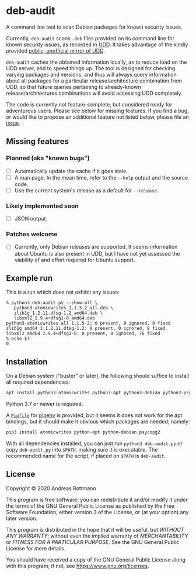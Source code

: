 # deb-audit

A command line tool to scan Debian packages for known security issues.

Currently, `deb-audit` scans `.deb` files provided on its command line
for known security issues, as recorded in
[UDD](https://udd.debian.org/). It takes advantage of the kindly
provided [public, unofficial mirror of
UDD](https://udd-mirror.debian.net/).

`deb-audit` caches the obtained information locally, as to reduce load
on the UDD server, and to speed things up. The tool is designed for
checking varying packages and versions, and thus will always query
information about all packages for a particular release/architecture
combination from UDD, so that future queries pertaining to
already-known release/architectures combinations will avoid accessing
UDD completely.

The code is currently not feature-complete, but considered ready for
adventurous users. Please see below for missing features. If you find
a bug, or would like to propose an additional feature not listed
below, please file an
[issue](https://github.com/rotty/deb-audit/issues).

## Missing features

### Planned (aka "known bugs")

- [ ] Automatically update the cache if it goes stale.
- [ ] A man page. In the mean time, refer to the `--help` output and
      the source code.
- [ ] Use the current system's release as a default for `--release`.

### Likely implemented soon

- [ ] JSON output.

### Patches welcome

- [ ] Currently, only Debian releases are supported. It seems
      information about Ubuntu is also present in UDD, but I have not
      yet assessed the viability of and effort required for Ubuntu
      support.

## Example run

This is a run which does not exhibit any issues:

```
% python3 deb-audit.py --show-all \
   python3-atomicwrites_1.1.5-2_all.deb \
   zlib1g_1.2.11.dfsg-1.2_amd64.deb \
   libxml2_2.9.4+dfsg1-8_amd64.deb
python3-atomicwrites all 1.1.5-2: 0 present, 0 ignored, 0 fixed
zlib1g amd64 1:1.2.11.dfsg-1.2: 0 present, 0 ignored, 8 fixed
libxml2 amd64 2.9.4+dfsg1-8: 0 present, 8 ignored, 76 fixed
% echo $?
0
```

## Installation

On a Debian system ("buster" or later), the following should
suffice to install all required dependencies:

```sh
apt install python3-atomicwrites python3-apt python3-debian python3-psycopg2
```

Python 3.7 or newer is required.

A [`Pipfile`](./Pipfile) for [pipenv](https://github.com/pypa/pipenv)
is provided, but it seems it does not work for the apt bindings, but
it should make it obvious which packages are needed; namely:

```sh
pip3 install atomicwrites python-apt python-debian psycopg2
```

With all dependencies installed, you can just run `python3
deb-audit.py` or copy `deb-audit.py` into `$PATH`, making sure it is
executable. The recommended name for the script, if placed on `$PATH`
is `deb-audit`.

## License

Copyright © 2020 Andreas Rottmann

This program is free software; you can redistribute it and/or modify
it under the terms of the GNU General Public License as published by
the Free Software Foundation; either version 3 of the License, or (at
your option) any later version.

This program is distributed in the hope that it will be useful, but
*WITHOUT ANY WARRANTY*; without even the implied warranty of
*MERCHANTABILITY* or *FITNESS FOR A PARTICULAR PURPOSE*. See the GNU
General Public License for more details.

You should have received a copy of the GNU General Public License
along with this program; if not, see <https://www.gnu.org/licenses>.
